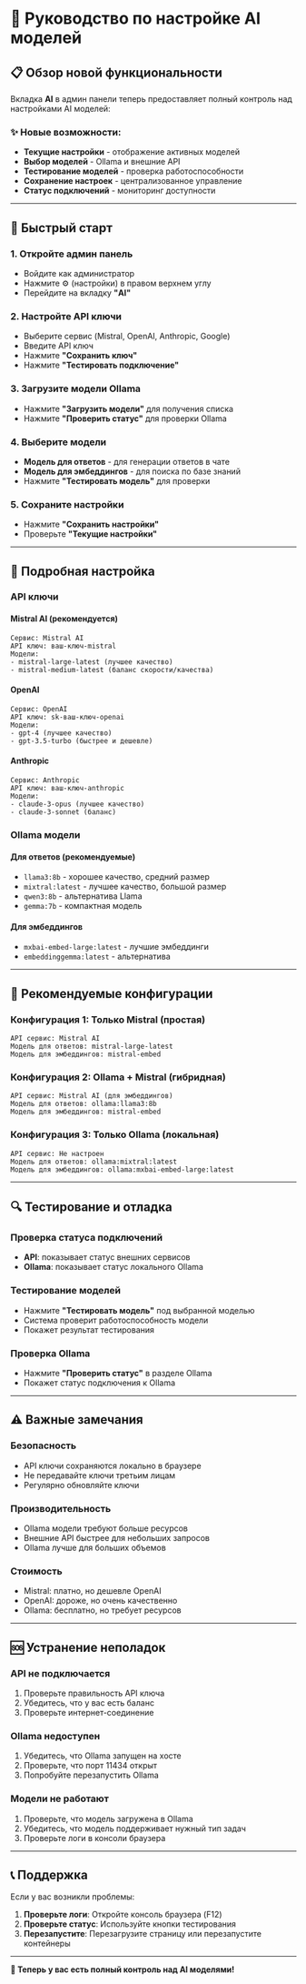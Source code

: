 # 🤖 Руководство по настройке AI моделей

## 📋 Обзор новой функциональности

Вкладка **AI** в админ панели теперь предоставляет полный контроль над настройками AI моделей:

### ✨ **Новые возможности:**
- **Текущие настройки** - отображение активных моделей
- **Выбор моделей** - Ollama и внешние API
- **Тестирование моделей** - проверка работоспособности
- **Сохранение настроек** - централизованное управление
- **Статус подключений** - мониторинг доступности

---

## 🚀 Быстрый старт

### 1. **Откройте админ панель**
- Войдите как администратор
- Нажмите ⚙️ (настройки) в правом верхнем углу
- Перейдите на вкладку **"AI"**

### 2. **Настройте API ключи**
- Выберите сервис (Mistral, OpenAI, Anthropic, Google)
- Введите API ключ
- Нажмите **"Сохранить ключ"**
- Нажмите **"Тестировать подключение"**

### 3. **Загрузите модели Ollama**
- Нажмите **"Загрузить модели"** для получения списка
- Нажмите **"Проверить статус"** для проверки Ollama

### 4. **Выберите модели**
- **Модель для ответов** - для генерации ответов в чате
- **Модель для эмбеддингов** - для поиска по базе знаний
- Нажмите **"Тестировать модель"** для проверки

### 5. **Сохраните настройки**
- Нажмите **"Сохранить настройки"**
- Проверьте **"Текущие настройки"**

---

## 🔧 Подробная настройка

### **API ключи**

#### **Mistral AI** (рекомендуется)
```
Сервис: Mistral AI
API ключ: ваш-ключ-mistral
Модели:
- mistral-large-latest (лучшее качество)
- mistral-medium-latest (баланс скорости/качества)
```

#### **OpenAI**
```
Сервис: OpenAI
API ключ: sk-ваш-ключ-openai
Модели:
- gpt-4 (лучшее качество)
- gpt-3.5-turbo (быстрее и дешевле)
```

#### **Anthropic**
```
Сервис: Anthropic
API ключ: ваш-ключ-anthropic
Модели:
- claude-3-opus (лучшее качество)
- claude-3-sonnet (баланс)
```

### **Ollama модели**

#### **Для ответов** (рекомендуемые)
- `llama3:8b` - хорошее качество, средний размер
- `mixtral:latest` - лучшее качество, большой размер
- `qwen3:8b` - альтернатива Llama
- `gemma:7b` - компактная модель

#### **Для эмбеддингов**
- `mxbai-embed-large:latest` - лучшие эмбеддинги
- `embeddinggemma:latest` - альтернатива

---

## 🎯 Рекомендуемые конфигурации

### **Конфигурация 1: Только Mistral** (простая)
```
API сервис: Mistral AI
Модель для ответов: mistral-large-latest
Модель для эмбеддингов: mistral-embed
```

### **Конфигурация 2: Ollama + Mistral** (гибридная)
```
API сервис: Mistral AI (для эмбеддингов)
Модель для ответов: ollama:llama3:8b
Модель для эмбеддингов: mistral-embed
```

### **Конфигурация 3: Только Ollama** (локальная)
```
API сервис: Не настроен
Модель для ответов: ollama:mixtral:latest
Модель для эмбеддингов: ollama:mxbai-embed-large:latest
```

---

## 🔍 Тестирование и отладка

### **Проверка статуса подключений**
- **API**: показывает статус внешних сервисов
- **Ollama**: показывает статус локального Ollama

### **Тестирование моделей**
- Нажмите **"Тестировать модель"** под выбранной моделью
- Система проверит работоспособность модели
- Покажет результат тестирования

### **Проверка Ollama**
- Нажмите **"Проверить статус"** в разделе Ollama
- Покажет статус подключения к Ollama

---

## ⚠️ Важные замечания

### **Безопасность**
- API ключи сохраняются локально в браузере
- Не передавайте ключи третьим лицам
- Регулярно обновляйте ключи

### **Производительность**
- Ollama модели требуют больше ресурсов
- Внешние API быстрее для небольших запросов
- Ollama лучше для больших объемов

### **Стоимость**
- Mistral: платно, но дешевле OpenAI
- OpenAI: дороже, но очень качественно
- Ollama: бесплатно, но требует ресурсов

---

## 🆘 Устранение неполадок

### **API не подключается**
1. Проверьте правильность API ключа
2. Убедитесь, что у вас есть баланс
3. Проверьте интернет-соединение

### **Ollama недоступен**
1. Убедитесь, что Ollama запущен на хосте
2. Проверьте, что порт 11434 открыт
3. Попробуйте перезапустить Ollama

### **Модели не работают**
1. Проверьте, что модель загружена в Ollama
2. Убедитесь, что модель поддерживает нужный тип задач
3. Проверьте логи в консоли браузера

---

## 📞 Поддержка

Если у вас возникли проблемы:

1. **Проверьте логи**: Откройте консоль браузера (F12)
2. **Проверьте статус**: Используйте кнопки тестирования
3. **Перезапустите**: Перезагрузите страницу или перезапустите контейнеры

---

**🎉 Теперь у вас есть полный контроль над AI моделями!**
